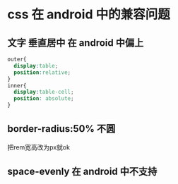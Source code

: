 # css 在 android 中的兼容问题

##  文字 垂直居中  在 android 中偏上
```css
outer{
  display:table;
  position:relative;
}
inner{
  display:table-cell;
  position: absolute;
}

```

## border-radius:50% 不圆
把rem宽高改为px就ok



## space-evenly 在 android 中不支持